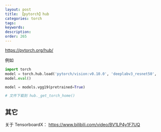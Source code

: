 ```yaml
---
layout: post
title: 【pytorch】hub
categories: torch
tags: 
keywords:
description:
order: 265
---
```




https://pytorch.org/hub/


例如

```python
import torch
model = torch.hub.load('pytorch/vision:v0.10.0', 'deeplabv3_resnet50', pretrained=True)
model.eval()
```




```python
model = models.vgg19(pretrained=True)

# 文件下载到 hub._get_torch_home()
```


## 其它

关于 TensorboardX： https://www.bilibili.com/video/BV1LP4y1F7UQ
